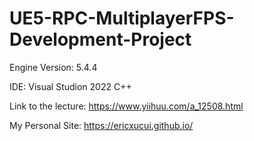 # UE5-RPC-MultiplayerFPS-Development-Project
Engine Version: 5.4.4

IDE: Visual Studion 2022 C++

Link to the lecture: https://www.yiihuu.com/a_12508.html

My Personal Site: https://ericxucui.github.io/
